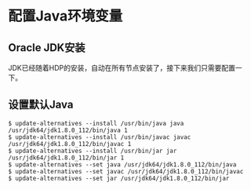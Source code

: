 配置Java环境变量
================================================================================
## Oracle JDK安装
JDK已经随着HDP的安装，自动在所有节点安装了，接下来我们只需要配置一下。

## 设置默认Java
```shell
$ update-alternatives --install /usr/bin/java java /usr/jdk64/jdk1.8.0_112/bin/java 1
$ update-alternatives --install /usr/bin/javac javac /usr/jdk64/jdk1.8.0_112/bin/javac 1
$ update-alternatives --install /usr/bin/jar jar /usr/jdk64/jdk1.8.0_112/bin/jar 1
$ update-alternatives --set java /usr/jdk64/jdk1.8.0_112/bin/java
$ update-alternatives --set javac /usr/jdk64/jdk1.8.0_112/bin/javac
$ update-alternatives --set jar /usr/jdk64/jdk1.8.0_112/bin/jar
```
